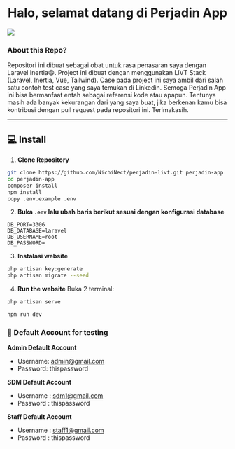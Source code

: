 <h1 align="center">Halo, selamat datang di Perjadin App</h1>

<img align="center" src="http://ForTheBadge.com/images/badges/built-by-developers.svg">

### About this Repo?
Repositori ini dibuat sebagai obat untuk rasa penasaran saya dengan Laravel Inertia😄. Project ini dibuat dengan menggunakan LIVT Stack (Laravel, Inertia, Vue, Tailwind). Case pada project ini saya ambil dari salah satu contoh test case yang saya temukan di Linkedin. Semoga Perjadin App ini bisa bermanfaat entah sebagai referensi kode atau apapun. Tentunya masih ada banyak kekurangan dari yang saya buat, jika berkenan kamu bisa kontribusi dengan pull request pada repositori ini. Terimakasih.

------------

## 💻 Install

1. **Clone Repository**
```bash
git clone https://github.com/NichiNect/perjadin-livt.git perjadin-app
cd perjadin-app
composer install
npm install
copy .env.example .env
```

2. **Buka ```.env``` lalu ubah baris berikut sesuai dengan konfigurasi database**
```
DB_PORT=3306
DB_DATABASE=laravel
DB_USERNAME=root
DB_PASSWORD=
```

3. **Instalasi website**
```bash
php artisan key:generate
php artisan migrate --seed
```

4. **Run the website**
Buka 2 terminal:
```bash
php artisan serve
```
```bash
npm run dev
```

### 👤 Default Account for testing
	
**Admin Default Account**
- Username: admin@gmail.com
- Password: thispassword

**SDM Default Account**
- Username : sdm1@gmail.com
- Password : thispassword

**Staff Default Account**
- Username : staff1@gmail.com
- Password : thispassword